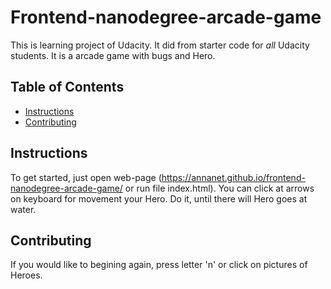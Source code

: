 # Frontend-nanodegree-arcade-game
This is learning project of Udacity. It did from starter code for _all_ Udacity students.
It is a arcade game with bugs and Hero.

## Table of Contents

* [Instructions](#instructions)
* [Contributing](#contributing)

## Instructions

To get started, just open web-page (https://annanet.github.io/frontend-nanodegree-arcade-game/
or run file index.html).
You can click at arrows on keyboard for movement your Hero. Do it, until there will Hero
goes at water.

## Contributing
If you would like to begining again, press letter 'n' or click on pictures of Heroes.
